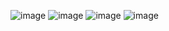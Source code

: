 ![image](https://github.com/satyamjaysawal/JavaServletJspProjectExamples/assets/108862706/ce8f3eb9-17f4-4d32-bb6e-011d1e065129)
![image](https://github.com/satyamjaysawal/JavaServletJspProjectExamples/assets/108862706/bcb69620-9e21-441d-a6c8-7aa2977a4dda)
![image](https://github.com/satyamjaysawal/JavaServletJspProjectExamples/assets/108862706/c71f9488-5a8b-4ef4-9f4c-43241690a64b)
![image](https://github.com/satyamjaysawal/JavaServletJspProjectExamples/assets/108862706/b726cd9c-2eb1-448b-9c2f-8fb34ed7933c)
